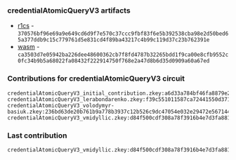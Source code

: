 ### credentialAtomicQueryV3 artifacts

- [r1cs](./contributions/credentialAtomicQueryV3/credentialAtomicQueryV3.r1cs) - `370576bf96e69a9e649cd6d9f7e570c37ccc9fbf83f6e5b392538cba98e2d50bed65a377ddb9c15c779761d5e831cd4f89ba43217c4b99c119d37c23b762391e`
- [wasm](./contributions/credentialAtomicQueryV3/credentialAtomicQueryV3.wasm) - `ca3503d7e05942ba226dee48600362cb7f8fd4787b32265bdd1f9ca00e8cfb9552c0fc34b9b5a68022fa08432f222914750f768e2a47d8b6d35d0909a60a67ed`

### Contributions for credentialAtomicQueryV3 circuit

```
credentialAtomicQueryV3_initial_contribution.zkey:a6d33a784bf46fa8879e2aafe878f9d9b9b269437741876745f876c5b35e0535133b138e888c7299178ef59c5780c4e3328566f140e4e7d226e6314e44bf5ada
credentialAtomicQueryV3_lerabondarenko.zkey:f39c551011587ca72441550d3710b0d9ae43cc570699d5524e1a1946a15f7c9cf9358a01a1e7ffe79a553f4cf70afd1edb655676d7a6a8c47fe223998a0365cb
credentialAtomicQueryV3_volodymyr-basiuk.zkey:236bd63de20b761b9a778b3937c12b526c9dc47054e032e29472e567144e8e4cf58d536a98e96651458ef0d427f84a91615a011e06a6a920af7de6826f7fa2e9
credentialAtomicQueryV3_vmidyllic.zkey:d84f500cdf308a78f3916b4e7d3fa88181a220f152119c266cd144d2cf2ca5720932915b5fb456f49beb84a003a8aef61983d827c31be34497d73cbe8c6a5caf
```

### Last contribution
```
credentialAtomicQueryV3_vmidyllic.zkey:d84f500cdf308a78f3916b4e7d3fa88181a220f152119c266cd144d2cf2ca5720932915b5fb456f49beb84a003a8aef61983d827c31be34497d73cbe8c6a5caf
```
